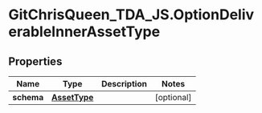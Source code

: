 # GitChrisQueen_TDA_JS.OptionDeliverableInnerAssetType

## Properties
Name | Type | Description | Notes
------------ | ------------- | ------------- | -------------
**schema** | [**AssetType**](AssetType.md) |  | [optional] 


